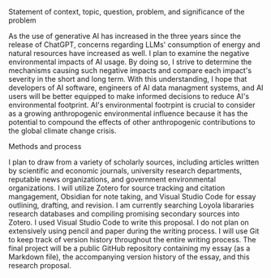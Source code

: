 Statement of context, topic, question, problem, and significance of the problem 

As the use of generative AI has increased in the three years since the release of ChatGPT, concerns regarding LLMs' consumption of energy and natural resources have increased as well.
I plan to examine the negative environmental impacts of AI usage.
By doing so, I strive to determine the mechanisms causing such negative impacts and compare each impact's severity in the short and long term.
With this understanding, I hope that developers of AI software, engineers of AI data managment systems, and AI users will be better equipped to make informed decisions to reduce AI's environmental footprint.
AI's environmental footrpint is crucial to consider as a growing anthropogenic environmental influence because it has the  potential to compound the effects of other anthropogenic contributions to the global climate change crisis. 

Methods and process

I plan to draw from a variety of scholarly sources, including articles written by scientific and economic journals, university research departments, reputable news organizations, and government environmental organizations.
I will utilize Zotero for source tracking and citation mangagement, Obsidian for note taking, and Visual Studio Code for essay outlining, drafting, and revision. 
I am currently searching Loyola libararies research databases and compiling promising secondary sources into Zotero. 
I used Visual Studio Code to write this proposal.
I do not plan on extensively using pencil and paper during the writing process.
I will use Git to keep track of version history throughout the entire writing process.
The final project will be a public GitHub repository containing my essay (as a Markdown file), the accompanying version history of the essay, and this research proposal.